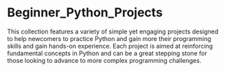 # Beginner_Python_Projects
This collection features a variety of simple yet engaging projects designed to help newcomers to practice Python and gain more their programming skills and gain hands-on experience. Each project is aimed at reinforcing fundamental concepts in Python and can be a great stepping stone for those looking to advance to more complex programming challenges.

